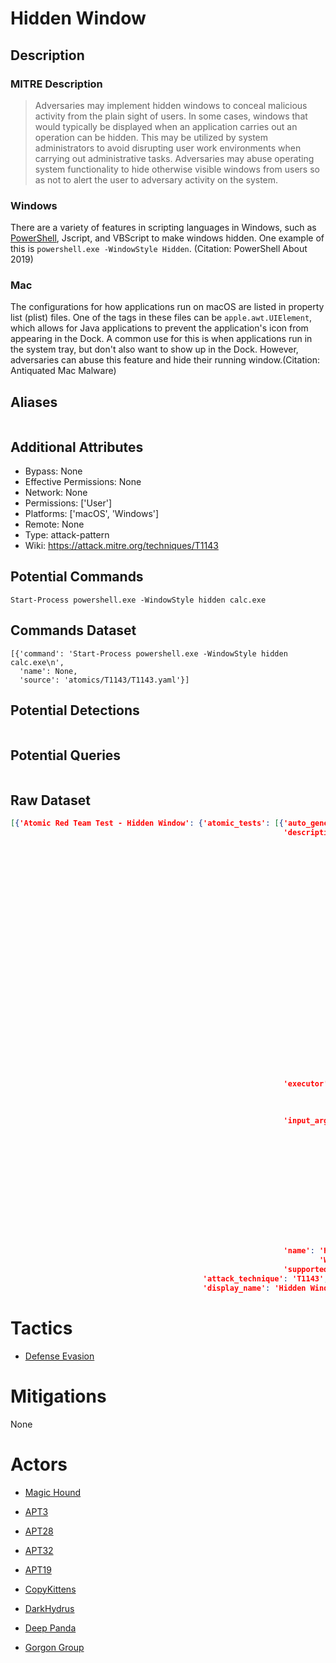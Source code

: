 
# Hidden Window

## Description

### MITRE Description

> Adversaries may implement hidden windows to conceal malicious activity from the plain sight of users. In some cases, windows that would typically be displayed when an application carries out an operation can be hidden. This may be utilized by system administrators to avoid disrupting user work environments when carrying out administrative tasks. Adversaries may abuse operating system functionality to hide otherwise visible windows from users so as not to alert the user to adversary activity on the system.

### Windows
There are a variety of features in scripting languages in Windows, such as [PowerShell](https://attack.mitre.org/techniques/T1086), Jscript, and VBScript to make windows hidden. One example of this is <code>powershell.exe -WindowStyle Hidden</code>.  (Citation: PowerShell About 2019)

### Mac
The configurations for how applications run on macOS are listed in property list (plist) files. One of the tags in these files can be <code>apple.awt.UIElement</code>, which allows for Java applications to prevent the application's icon from appearing in the Dock. A common use for this is when applications run in the system tray, but don't also want to show up in the Dock. However, adversaries can abuse this feature and hide their running window.(Citation: Antiquated Mac Malware)


## Aliases

```

```

## Additional Attributes

* Bypass: None
* Effective Permissions: None
* Network: None
* Permissions: ['User']
* Platforms: ['macOS', 'Windows']
* Remote: None
* Type: attack-pattern
* Wiki: https://attack.mitre.org/techniques/T1143

## Potential Commands

```
Start-Process powershell.exe -WindowStyle hidden calc.exe

```

## Commands Dataset

```
[{'command': 'Start-Process powershell.exe -WindowStyle hidden calc.exe\n',
  'name': None,
  'source': 'atomics/T1143/T1143.yaml'}]
```

## Potential Detections

```json

```

## Potential Queries

```json

```

## Raw Dataset

```json
[{'Atomic Red Team Test - Hidden Window': {'atomic_tests': [{'auto_generated_guid': 'f151ee37-9e2b-47e6-80e4-550b9f999b7a',
                                                             'description': 'Launch '
                                                                            'PowerShell '
                                                                            'with '
                                                                            'the '
                                                                            '"-WindowStyle '
                                                                            'Hidden" '
                                                                            'argument '
                                                                            'to '
                                                                            'conceal '
                                                                            'PowerShell '
                                                                            'windows '
                                                                            'by '
                                                                            'setting '
                                                                            'the '
                                                                            'WindowStyle '
                                                                            'parameter '
                                                                            'to '
                                                                            'hidden.\n'
                                                                            'Upon '
                                                                            'execution '
                                                                            'a '
                                                                            'hidden '
                                                                            'PowerShell '
                                                                            'window '
                                                                            'will '
                                                                            'launch '
                                                                            'calc.exe\n',
                                                             'executor': {'command': 'Start-Process '
                                                                                     '#{powershell_command}\n',
                                                                          'elevation_required': False,
                                                                          'name': 'powershell'},
                                                             'input_arguments': {'powershell_command': {'default': 'powershell.exe '
                                                                                                                   '-WindowStyle '
                                                                                                                   'hidden '
                                                                                                                   'calc.exe',
                                                                                                        'description': 'Command '
                                                                                                                       'to '
                                                                                                                       'launch '
                                                                                                                       'calc.exe '
                                                                                                                       'from '
                                                                                                                       'a '
                                                                                                                       'hidden '
                                                                                                                       'PowerShell '
                                                                                                                       'Window',
                                                                                                        'type': 'String'}},
                                                             'name': 'Hidden '
                                                                     'Window',
                                                             'supported_platforms': ['windows']}],
                                           'attack_technique': 'T1143',
                                           'display_name': 'Hidden Window'}}]
```

# Tactics


* [Defense Evasion](../tactics/Defense-Evasion.md)


# Mitigations

None

# Actors


* [Magic Hound](../actors/Magic-Hound.md)

* [APT3](../actors/APT3.md)
    
* [APT28](../actors/APT28.md)
    
* [APT32](../actors/APT32.md)
    
* [APT19](../actors/APT19.md)
    
* [CopyKittens](../actors/CopyKittens.md)
    
* [DarkHydrus](../actors/DarkHydrus.md)
    
* [Deep Panda](../actors/Deep-Panda.md)
    
* [Gorgon Group](../actors/Gorgon-Group.md)
    
